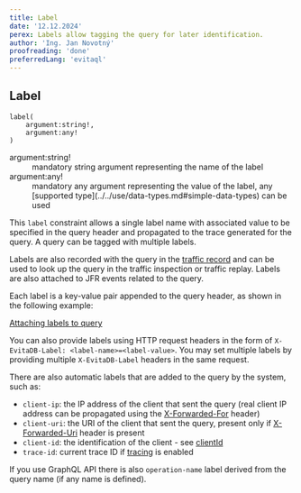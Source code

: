```yaml
---
title: Label
date: '12.12.2024'
perex: Labels allow tagging the query for later identification.
author: 'Ing. Jan Novotný'
proofreading: 'done'
preferredLang: 'evitaql'
---
```


## Label

```evitaql-syntax
label(
    argument:string!,
    argument:any!
)
```

<dl>
    <dt>argument:string!</dt>
    <dd>
        mandatory string argument representing the name of the label
    </dd>
    <dt>argument:any!</dt>
    <dd>
        mandatory any argument representing the value of the label, 
        any [supported type](../../use/data-types.md#simple-data-types) can be used
    </dd>
</dl>

This `label` constraint allows a single label name with associated value to be specified in the query header and
propagated to the trace generated for the query. A query can be tagged with multiple labels.

Labels are also recorded with the query in the [traffic record](../../operate/observe.md#traffic-recording) and can be
used to look up the query in the traffic inspection or traffic replay. Labels are also attached to JFR events related
to the query.

Each label is a key-value pair appended to the query header, as shown in the following example:

<SourceCodeTabs requires="/evita_functional_tests/src/test/resources/META-INF/documentation/evitaql-init.java" langSpecificTabOnly>

[Attaching labels to query](/documentation/user/en/query/header/examples/labels.evitaql)

</SourceCodeTabs>

<Note type="info">

You can also provide labels using HTTP request headers in the form of `X-EvitaDB-Label: <label-name>=<label-value>`.
You may set multiple labels by providing multiple `X-EvitaDB-Label` headers in the same request.

There are also automatic labels that are added to the query by the system, such as:

- `client-ip`: the IP address of the client that sent the query (real client IP address can be propagated using the
  [X-Forwarded-For](https://developer.mozilla.org/en-US/docs/Web/HTTP/Headers/X-Forwarded-For) header)
- `client-uri`: the URI of the client that sent the query, present only if [X-Forwarded-Uri](https://developer.mozilla.org/en-US/docs/Web/HTTP/Headers/X-Forwarded-Uri) header is present
- `client-id`: the identification of the client - see [clientId](../../use/connectors/java.md#configuration)
- `trace-id`: current trace ID if [tracing](../../operate/observe.md#tracing) is enabled

<LS to="g">If you use GraphQL API there is also `operation-name` label derived from the query name (if any name is defined).</LS>

</Note>